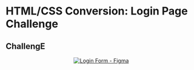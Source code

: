 # HTML/CSS Conversion: Login Page Challenge
## ChallengE
<p align="center">
        <a href="#"><img alt="Login Form - Figma" src="https://i.postimg.cc/CMZJ6dGT/Login-Form-Figma.png" /></a>
</p>
